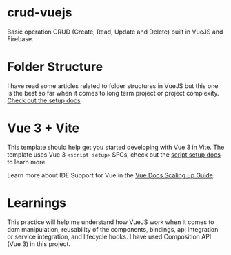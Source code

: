 # crud-vuejs

Basic operation CRUD (Create, Read, Update and Delete) built in VueJS and Firebase.

# Folder Structure 

I have read some articles related to folder structures in VueJS but this one is the best so far when it comes to long term project or project complexity.
[Check out the setup docs](https://simeonnortey.medium.com/how-to-structure-folders-in-your-vue-application-ea3934d56380)

# Vue 3 + Vite

This template should help get you started developing with Vue 3 in Vite. The template uses Vue 3 `<script setup>` SFCs, check out the [script setup docs](https://v3.vuejs.org/api/sfc-script-setup.html#sfc-script-setup) to learn more.

Learn more about IDE Support for Vue in the [Vue Docs Scaling up Guide](https://vuejs.org/guide/scaling-up/tooling.html#ide-support).

# Learnings

 This practice will help me understand how VueJS work when it comes to dom manipulation, reusability of the components, bindings, api integration or service integration,  and lifecycle hooks. I have used Composition API (Vue 3) in this project.
